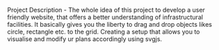 Project Description - The whole idea of this project to develop a user friendly website, that offers a better understanding of infrastructural facilities.
It basically gives you the liberty to drag and drop objects likes circle, rectangle etc. to the grid. Creating a setup that allows you to visualise and modify ur plans accordingly using svgjs.

